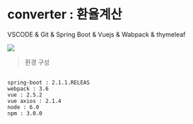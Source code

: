 # converter : 환율계산
VSCODE &amp; Git &amp; Spring Boot &amp; Vuejs &amp; Wabpack &amp; thymeleaf 
<div>
<img src="https://user-images.githubusercontent.com/24488977/50805473-e5bbdf00-1335-11e9-9249-0e16c5c83bc5.PNG"></img>
</div>

>환경 구성
<pre>
  <code>
spring-boot : 2.1.1.RELEAS
webpack : 3.6
vue : 2.5.2
vue axios : 2.1.4
node : 6.0
npm : 3.0.0
  </code>
</pre>

